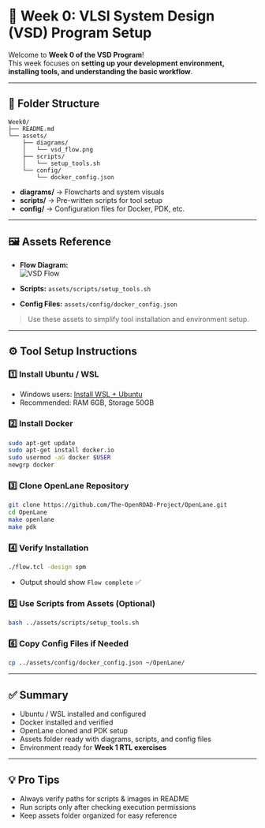 # 🚀 Week 0: VLSI System Design (VSD) Program Setup

Welcome to **Week 0 of the VSD Program**!  
This week focuses on **setting up your development environment, installing tools, and understanding the basic workflow**.

---

## 📁 Folder Structure

```
Week0/
├── README.md
└── assets/
    ├── diagrams/
    │   └── vsd_flow.png
    ├── scripts/
    │   └── setup_tools.sh
    └── config/
        └── docker_config.json
```

- **diagrams/** → Flowcharts and system visuals  
- **scripts/** → Pre-written scripts for tool setup  
- **config/** → Configuration files for Docker, PDK, etc.

---

## 🖼️ Assets Reference

- **Flow Diagram:**  
![VSD Flow](assets/diagrams/vsd_flow.png)  

- **Scripts:** `assets/scripts/setup_tools.sh`  
- **Config Files:** `assets/config/docker_config.json`  

> Use these assets to simplify tool installation and environment setup.

---

## ⚙️ Tool Setup Instructions

### 1️⃣ Install Ubuntu / WSL

- Windows users: [Install WSL + Ubuntu](https://learn.microsoft.com/en-us/windows/wsl/install)  
- Recommended: RAM 6GB, Storage 50GB  

### 2️⃣ Install Docker

```bash
sudo apt-get update
sudo apt-get install docker.io
sudo usermod -aG docker $USER
newgrp docker
```

### 3️⃣ Clone OpenLane Repository

```bash
git clone https://github.com/The-OpenROAD-Project/OpenLane.git
cd OpenLane
make openlane
make pdk
```

### 4️⃣ Verify Installation

```bash
./flow.tcl -design spm
```

- Output should show `Flow complete` ✅

### 5️⃣ Use Scripts from Assets (Optional)

```bash
bash ../assets/scripts/setup_tools.sh
```

### 6️⃣ Copy Config Files if Needed

```bash
cp ../assets/config/docker_config.json ~/OpenLane/
```

---

## ✅ Summary

- Ubuntu / WSL installed and configured  
- Docker installed and verified  
- OpenLane cloned and PDK setup  
- Assets folder ready with diagrams, scripts, and config files  
- Environment ready for **Week 1 RTL exercises**

---

## 💡 Pro Tips

- Always verify paths for scripts & images in README  
- Run scripts only after checking execution permissions  
- Keep assets folder organized for easy reference

